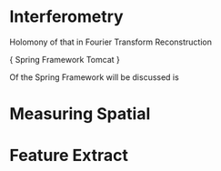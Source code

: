 # Interferometry
Holomony of that in Fourier Transform Reconstruction 

{ Spring Framework Tomcat }

Of the Spring Framework will be discussed is

# Measuring Spatial

# Feature Extract
